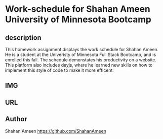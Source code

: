 # Work-schedule for Shahan Ameen University of Minnesota Bootcamp

## description
This homework assignment displays the work schedule for Shahan Ameen. He is a student at the Univeristy of Minnesota Full Stack Bootcamp, and is enrolled this fall. The schedule demonstates his productivity on a website. This platform also includes dayjs, where he learned new skills on how to implement this style of code to make it more efficent.
## IMG


## URL

## Author
Shahan Ameen
https://github.com/ShahanAmeen 